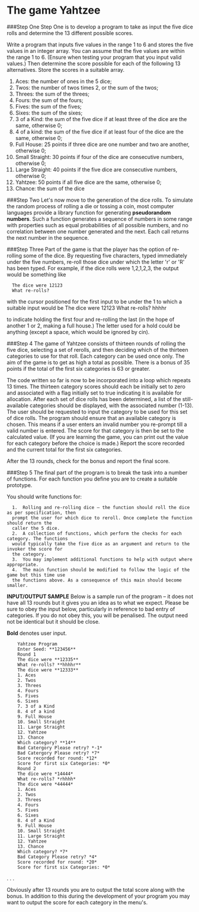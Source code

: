 The game Yahtzee
==============

###Step One
Step One is to develop a program to take as input the five dice rolls and determine the 13
different possible scores.


Write a program that inputs five values in the range 1 to 6 and stores the five values in an integer array. You can assume that the five values are within the range 1 to 6. (Ensure when testing your program that you input valid values.) Then determine the score possible for each of the following 13 alternatives. Store the scores in a suitable array.


1.  Aces: the number of ones in the 5 dice;
2.  Twos: the number of twos times 2, or the sum of the twos;
3.  Threes: the sum of the threes;
4.  Fours: the sum of the fours;
5.  Fives: the sum of the fives;
6.  Sixes: the sum of the sixes;
7.  3 of a Kind: the sum of the five dice if at least three of the dice are the same, otherwise 0;
8.  4 of a kind: the sum of the five dice if at least four of the dice are the same, otherwise 0;
9.  Full House: 25 points if three dice are one number and two are another, otherwise 0;
10.  Small Straight: 30 points if four of the dice are consecutive numbers, otherwise 0;
11.  Large Straight: 40 points if the five dice are consecutive numbers, otherwise 0;
12.  Yahtzee: 50 points if all five dice are the same, otherwise 0;
13.  Chance: the sum of the dice


###Step Two
Let's now move to the generation of the dice rolls. To simulate the random process of rolling a
die or tossing a coin, most computer languages provide a library function for generating **pseudorandom numbers**. Such a function generates a sequence of numbers in some range with properties such as equal probabilities of all possible numbers, and no correlation between one number generated and the next. Each call returns the next number in the sequence.


###Step Three
Part of the game is that the player has the option of re-rolling some of the dice. By requesting
five characters, typed immediately under the five numbers, re-roll those dice under which the
letter 'r' or 'R' has been typed. For example, if the dice rolls were 1,2,1,2,3, the output would be
something like


      The dice were 12123
      What re-rolls?
      
      
with the cursor positioned for the first input to be under the 1 to which a suitable input would be
      The dice were 12123
      What re-rolls? hhhhr
      
      
to indicate holding the first four and re-rolling the last (in the hope of another 1 or 2, making a full house.) The letter used for a hold could be anything (except a space, which would be
ignored by cin).


###Step 4
The game of Yahtzee consists of thirteen rounds of rolling the five dice, selecting a set of rerolls, and then deciding which of the thirteen categories to use for that roll. Each category can be used once only. The aim of the game is to get as high a total as possible. There is a bonus of 35 points if the total of the first six categories is 63 or greater.


The code written so far is now to be incorporated into a loop which repeats 13 times. The
thirteen category scores should each be initially set to zero and associated with a flag initially set to true indicating it is available for allocation. After each set of dice rolls has been determined, a list of the still-available categories should be displayed, with the associated number (1-13). The user should be requested to input the category to be used for this set of dice rolls. The program should ensure that an available category is chosen. This means if a user enters an invalid number you re-prompt till a valid number is entered. The score for that category is then be set to the calculated value. (If you are learning the game, you can print out the value for each category before the choice is made.) Report the score recorded and the current total for the first six categories.


After the 13 rounds, check for the bonus and report the final score.


###Step 5
The final part of the program is to break the task into a number of functions. For each
function you define you are to create a suitable prototype.

You should write functions for:


      1.  Rolling and re-rolling dice – the function should roll the dice as per specification, then
      prompt the user for which dice to reroll. Once complete the function should return the
      caller the 5 dice.
      2.  A collection of functions, which perform the checks for each category. The functions
      would typically take the five dice as an argument and return to the invoker the score for
      the category.
      3.  You may implement additional functions to help with output where appropriate.
      4.  The main function should be modified to follow the logic of the game but this time use
      the functions above. As a consequence of this main should become smaller.
      
      
**INPUT/OUTPUT SAMPLE**
Below is a sample run of the program – it does not have all 13 rounds but it gives you an idea as
to what we expect. Please be sure to obey the input below, particularly in reference to bad entry
of categories. If you do not obey this, you will be penalised. The output need not be identical but
it should be close.


**Bold** denotes user input.


        Yahtzee Program
        Enter Seed: **123456**
        Round 1
        The dice were **12335**
        What re-rolls? **hhhhr**
        The dice were **12333**
        1. Aces
        2. Twos
        3. Threes
        4. Fours
        5. Fives
        6. Sixes
        7. 3 of a Kind
        8. 4 of a kind
        9. Full House
        10. Small Straight
        11. Large Straight
        12. Yahtzee
        13. Chance
        Which category? **14**
        Bad Catergory Please retry? *-1*
        Bad Catergory Please retry? *7*
        Score recorded for round: *12*
        Score for first six Categories: *0*
        Round 2
        The dice were *14444*
        What re-rolls? *rhhhh*
        The dice were *44444*
        1. Aces
        2. Twos
        3. Threes
        4. Fours
        5. Fives
        6. Sixes
        8. 4 of a Kind
        9. Full House
        10. Small Straight
        11. Large Straight
        12. Yahtzee
        13. Chance
        Which category? *7*
        Bad Category Please retry? *4*
        Score recorded for round: *20*
        Score for first six Categories: *0*
. . .


Obviously after 13 rounds you are to output the total score along with the bonus. In addition to
this during the development of your program you may want to output the score for each category
in the menu's.
